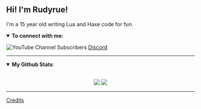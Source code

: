 ## Hi! I'm Rudyrue! 

I'm a 15 year old writing Lua and Haxe code for fun.

<details open>
<summary><b>To connect with me:</b></summary>

<p align = "center">
 
![YouTube Channel Subscribers](https://img.shields.io/youtube/channel/subscribers/UC-hFOnf0ATzQRLqCsXino0w?style=social)
[Discord](https://discordapp.com/users/369949680081174538)

</p>

</details>

---

<details open>
 <summary> <b>My Github Stats</b>: </summary>

<br>

<p align = "center">
  <img src = "https://github-readme-stats.vercel.app/api?username=Rudyrue&show_icons=true&theme=tokyonight&line_height=27">
  <img src = "https://github-readme-stats.vercel.app/api/top-langs/?username=Rudyrue&theme=tokyonight">
</p>

</details>

-----
[Credits](https://github.com/durgeshsamariya/awesome-github-profile-readme-templates/blob/master/templates/pr2tik1.md)
